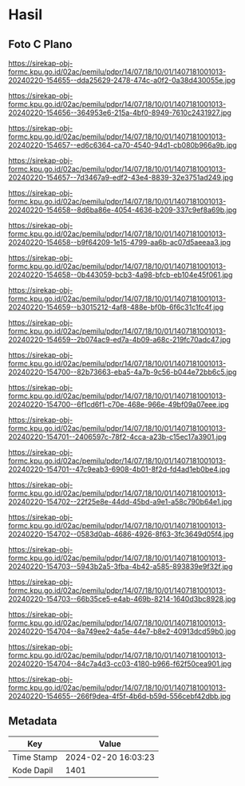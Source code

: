 # Hasil

## Foto C Plano

https://sirekap-obj-formc.kpu.go.id/02ac/pemilu/pdpr/14/07/18/10/01/1407181001013-20240220-154655--dda25629-2478-474c-a0f2-0a38d430055e.jpg

https://sirekap-obj-formc.kpu.go.id/02ac/pemilu/pdpr/14/07/18/10/01/1407181001013-20240220-154656--364953e6-215a-4bf0-8949-7610c2431927.jpg

https://sirekap-obj-formc.kpu.go.id/02ac/pemilu/pdpr/14/07/18/10/01/1407181001013-20240220-154657--ed6c6364-ca70-4540-94d1-cb080b966a9b.jpg

https://sirekap-obj-formc.kpu.go.id/02ac/pemilu/pdpr/14/07/18/10/01/1407181001013-20240220-154657--7d3467a9-edf2-43e4-8839-32e3751ad249.jpg

https://sirekap-obj-formc.kpu.go.id/02ac/pemilu/pdpr/14/07/18/10/01/1407181001013-20240220-154658--8d6ba86e-4054-4636-b209-337c9ef8a69b.jpg

https://sirekap-obj-formc.kpu.go.id/02ac/pemilu/pdpr/14/07/18/10/01/1407181001013-20240220-154658--b9f64209-1e15-4799-aa6b-ac07d5aeeaa3.jpg

https://sirekap-obj-formc.kpu.go.id/02ac/pemilu/pdpr/14/07/18/10/01/1407181001013-20240220-154658--0b443059-bcb3-4a98-bfcb-eb104e45f061.jpg

https://sirekap-obj-formc.kpu.go.id/02ac/pemilu/pdpr/14/07/18/10/01/1407181001013-20240220-154659--b3015212-4af8-488e-bf0b-6f6c31c1fc4f.jpg

https://sirekap-obj-formc.kpu.go.id/02ac/pemilu/pdpr/14/07/18/10/01/1407181001013-20240220-154659--2b074ac9-ed7a-4b09-a68c-219fc70adc47.jpg

https://sirekap-obj-formc.kpu.go.id/02ac/pemilu/pdpr/14/07/18/10/01/1407181001013-20240220-154700--82b73663-eba5-4a7b-9c56-b044e72bb6c5.jpg

https://sirekap-obj-formc.kpu.go.id/02ac/pemilu/pdpr/14/07/18/10/01/1407181001013-20240220-154700--6f1cd6f1-c70e-468e-966e-49bf09a07eee.jpg

https://sirekap-obj-formc.kpu.go.id/02ac/pemilu/pdpr/14/07/18/10/01/1407181001013-20240220-154701--2406597c-78f2-4cca-a23b-c15ec17a3901.jpg

https://sirekap-obj-formc.kpu.go.id/02ac/pemilu/pdpr/14/07/18/10/01/1407181001013-20240220-154701--47c9eab3-6908-4b01-8f2d-fd4ad1eb0be4.jpg

https://sirekap-obj-formc.kpu.go.id/02ac/pemilu/pdpr/14/07/18/10/01/1407181001013-20240220-154702--22f25e8e-44dd-45bd-a9e1-a58c790b64e1.jpg

https://sirekap-obj-formc.kpu.go.id/02ac/pemilu/pdpr/14/07/18/10/01/1407181001013-20240220-154702--0583d0ab-4686-4926-8f63-3fc3649d05f4.jpg

https://sirekap-obj-formc.kpu.go.id/02ac/pemilu/pdpr/14/07/18/10/01/1407181001013-20240220-154703--5943b2a5-3fba-4b42-a585-893839e9f32f.jpg

https://sirekap-obj-formc.kpu.go.id/02ac/pemilu/pdpr/14/07/18/10/01/1407181001013-20240220-154703--66b35ce5-e4ab-469b-8214-1640d3bc8928.jpg

https://sirekap-obj-formc.kpu.go.id/02ac/pemilu/pdpr/14/07/18/10/01/1407181001013-20240220-154704--8a749ee2-4a5e-44e7-b8e2-40913dcd59b0.jpg

https://sirekap-obj-formc.kpu.go.id/02ac/pemilu/pdpr/14/07/18/10/01/1407181001013-20240220-154704--84c7a4d3-cc03-4180-b966-f62f50cea901.jpg

https://sirekap-obj-formc.kpu.go.id/02ac/pemilu/pdpr/14/07/18/10/01/1407181001013-20240220-154655--266f9dea-4f5f-4b6d-b59d-556cebf42dbb.jpg


## Metadata

| Key        | Value               |
| ---------- | ------------------- |
| Time Stamp | 2024-02-20 16:03:23 |
| Kode Dapil | 1401                |




